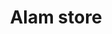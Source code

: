 ---
title: "Alam store"
url: /karachi/alam-store-block-a-baldia-karachi-karachi-city-sindh-pakistan/
shop: general
---